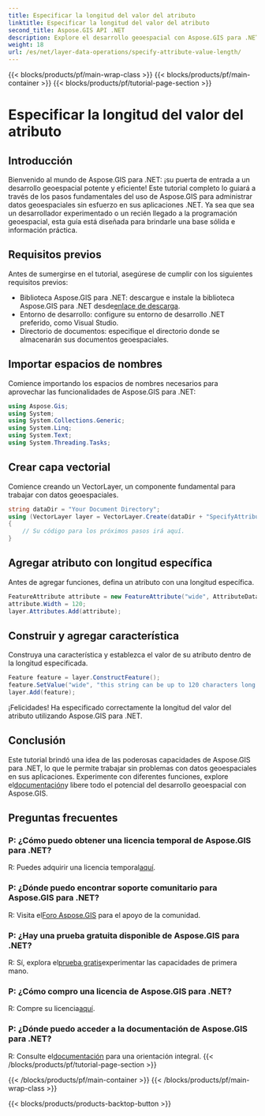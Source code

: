 ```yaml
---
title: Especificar la longitud del valor del atributo
linktitle: Especificar la longitud del valor del atributo
second_title: Aspose.GIS API .NET
description: Explore el desarrollo geoespacial con Aspose.GIS para .NET. Administre y manipule datos espaciales sin esfuerzo en sus aplicaciones .NET.
weight: 18
url: /es/net/layer-data-operations/specify-attribute-value-length/
---
```


{{< blocks/products/pf/main-wrap-class >}}
{{< blocks/products/pf/main-container >}}
{{< blocks/products/pf/tutorial-page-section >}}

# Especificar la longitud del valor del atributo

## Introducción
Bienvenido al mundo de Aspose.GIS para .NET: ¡su puerta de entrada a un desarrollo geoespacial potente y eficiente! Este tutorial completo lo guiará a través de los pasos fundamentales del uso de Aspose.GIS para administrar datos geoespaciales sin esfuerzo en sus aplicaciones .NET. Ya sea que sea un desarrollador experimentado o un recién llegado a la programación geoespacial, esta guía está diseñada para brindarle una base sólida e información práctica.
## Requisitos previos
Antes de sumergirse en el tutorial, asegúrese de cumplir con los siguientes requisitos previos:
-  Biblioteca Aspose.GIS para .NET: descargue e instale la biblioteca Aspose.GIS para .NET desde[enlace de descarga](https://releases.aspose.com/gis/net/).
- Entorno de desarrollo: configure su entorno de desarrollo .NET preferido, como Visual Studio.
- Directorio de documentos: especifique el directorio donde se almacenarán sus documentos geoespaciales.
## Importar espacios de nombres
Comience importando los espacios de nombres necesarios para aprovechar las funcionalidades de Aspose.GIS para .NET:
```csharp
using Aspose.Gis;
using System;
using System.Collections.Generic;
using System.Linq;
using System.Text;
using System.Threading.Tasks;
```
## Crear capa vectorial
Comience creando un VectorLayer, un componente fundamental para trabajar con datos geoespaciales.
```csharp
string dataDir = "Your Document Directory";
using (VectorLayer layer = VectorLayer.Create(dataDir + "SpecifyAttributeValueLength_out.shp", Drivers.Shapefile))
{
    // Su código para los próximos pasos irá aquí.
}
```
## Agregar atributo con longitud específica
Antes de agregar funciones, defina un atributo con una longitud específica.
```csharp
FeatureAttribute attribute = new FeatureAttribute("wide", AttributeDataType.String);
attribute.Width = 120;
layer.Attributes.Add(attribute);
```
## Construir y agregar característica
Construya una característica y establezca el valor de su atributo dentro de la longitud especificada.
```csharp
Feature feature = layer.ConstructFeature();
feature.SetValue("wide", "this string can be up to 120 characters long now.");
layer.Add(feature);
```
¡Felicidades! Ha especificado correctamente la longitud del valor del atributo utilizando Aspose.GIS para .NET.
## Conclusión
 Este tutorial brindó una idea de las poderosas capacidades de Aspose.GIS para .NET, lo que le permite trabajar sin problemas con datos geoespaciales en sus aplicaciones. Experimente con diferentes funciones, explore el[documentación](https://reference.aspose.com/gis/net/)y libere todo el potencial del desarrollo geoespacial con Aspose.GIS.
## Preguntas frecuentes
### P: ¿Cómo puedo obtener una licencia temporal de Aspose.GIS para .NET?
 R: Puedes adquirir una licencia temporal[aquí](https://purchase.aspose.com/temporary-license/).
### P: ¿Dónde puedo encontrar soporte comunitario para Aspose.GIS para .NET?
 R: Visita el[Foro Aspose.GIS](https://forum.aspose.com/c/gis/33) para el apoyo de la comunidad.
### P: ¿Hay una prueba gratuita disponible de Aspose.GIS para .NET?
 R: Sí, explora el[prueba gratis](https://releases.aspose.com/)experimentar las capacidades de primera mano.
### P: ¿Cómo compro una licencia de Aspose.GIS para .NET?
 R: Compre su licencia[aquí](https://purchase.aspose.com/buy).
### P: ¿Dónde puedo acceder a la documentación de Aspose.GIS para .NET?
 R: Consulte el[documentación](https://reference.aspose.com/gis/net/) para una orientación integral.
{{< /blocks/products/pf/tutorial-page-section >}}

{{< /blocks/products/pf/main-container >}}
{{< /blocks/products/pf/main-wrap-class >}}

{{< blocks/products/products-backtop-button >}}
